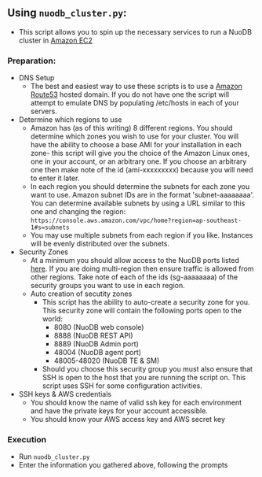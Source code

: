 ## Using `nuodb_cluster.py`:
* This script allows you to spin up the necessary services to run a NuoDB cluster in [Amazon EC2](http://aws.amazon.com/ec2/)

### Preparation:
* DNS Setup
  * The best and easiest way to use these scripts is to use a [Amazon Route53](http://aws.amazon.com/route53/) hosted domain. If you do not have one the script will attempt to emulate DNS by populating /etc/hosts in each of your servers.
* Determine which regions to use
  * Amazon has (as of this writing) 8 different regions. You should determine which zones you wish to use for your cluster. You will have the ability to choose a base AMI for your installation in each zone- this script will give you the choice of the Amazon Linux ones, one in your account, or an arbitrary one. If you choose an arbitrary one then make note of the id (ami-xxxxxxxxx) because you will need to enter it later.
  * In each region you should determine the subnets for each zone you want to use. Amazon subnet IDs are in the format 'subnet-aaaaaaaa'. You can determine available subnets by using a URL similar to this one and changing the region: `https://console.aws.amazon.com/vpc/home?region=ap-southeast-1#s=subnets`
  * You may use multiple subnets from each region if you like. Instances will be evenly distributed over the subnets.
* Security Zones
  * At a minimum you should allow access to the NuoDB ports listed [here](http://doc.nuodb.com/display/doc/Linux+Installation). If you are doing multi-region then ensure traffic is allowed from other regions. Take note of each of the ids (sg-aaaaaaaa) of the security groups you want to use in each region.
  * Auto creation of secutity zones
    * This script has the ability to auto-create a security zone for you. This security zone will contain the following ports open to the world:
      * 8080 (NuoDB web console)
      * 8888 (NuoDB REST API)
      * 8889 (NuoDB Admin port)
      * 48004 (NuoDB agent port)
      * 48005-48020 (NuoDB TE & SM)
    * Should you choose this security group you must also ensure that SSH is open to the host that you are running the script on. This script uses SSH for some configuration activities.
* SSH keys & AWS credentials
  * You should know the name of valid ssh key for each environment and have the private keys for your account accessible.
  * You should know your AWS access key and AWS secret key
  
### Execution
* Run `nuodb_cluster.py`
* Enter the information you gathered above, following the prompts